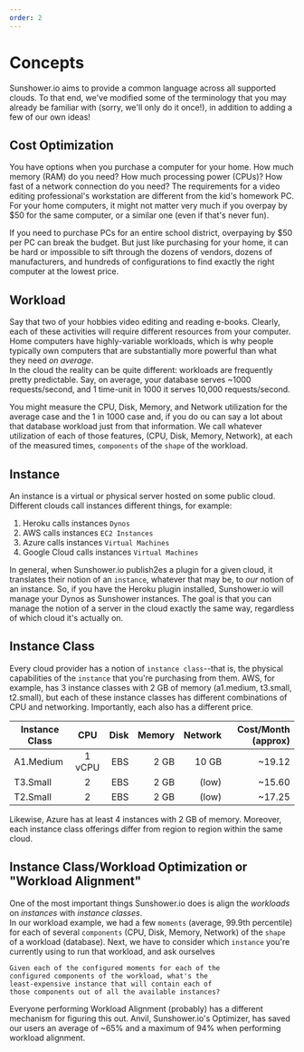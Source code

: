 ```yaml
---
order: 2
---
```

# Concepts

Sunshower.io aims to provide a common language across all supported clouds.  To that end, we've modified some of the terminology
that you may already be familiar with (sorry, we'll only do it once!), in addition to adding a few of our own ideas!

## Cost Optimization

You have options when you purchase a computer for your home.  How much memory (RAM) do you need?  How much processing power (CPUs)?  How fast of a network connection do you need?
The requirements for a video editing professional's workstation are different from the kid's homework PC.  For your home computers, 
it might not matter very much if you overpay by $50 for the same computer, or a similar one (even if that's never fun).

If you need to purchase PCs for an entire school district, overpaying by $50 per PC can break the budget.  But just like purchasing
for your home, it can be hard or impossible to sift through the dozens of vendors, dozens of manufacturers, 
and hundreds of configurations to find exactly the right computer at the lowest price.




## Workload

Say that two of your hobbies video editing and reading e-books. Clearly, each of these activities will require different 
resources from your computer.  Home computers have highly-variable workloads, which is why 
people typically own computers that are substantially more powerful than what they need _on average_.  
In the cloud the reality can be quite different: workloads are frequently pretty predictable.  Say, on average, 
your database serves ~1000 requests/second, and 1 time-unit in 1000 it serves 10,000 requests/second.

You might measure the CPU, Disk, Memory, and Network utilization for the average case and the 1 in 1000 case and, 
if you do ou can say a lot about that database workload just from that information.  We call whatever utilization of
each of those features, (CPU, Disk, Memory, Network), at each of the measured times, `components` of the `shape` of the workload.



## Instance

An instance is a virtual or physical server hosted on some public cloud.  Different clouds call instances different things, for example:
1. Heroku calls instances `Dynos`
1. AWS calls instances `EC2 Instances`
1. Azure calls instances `Virtual Machines`
1. Google Cloud calls instances `Virtual Machines`


In general, when Sunshower.io publish2es a plugin for a given cloud, it translates their notion of an `instance`, whatever
that may be, to _our_ notion of an instance.  So, if you have the Heroku plugin installed, Sunshower.io will manage your Dynos 
as Sunshower instances.  The goal is that you can manage the notion of a server in the cloud exactly the same way, regardless of which
cloud it's actually on.




## Instance Class

Every cloud provider has a notion of `instance class`--that is, the physical capabilities of the `instance` that you're
purchasing from them.  AWS, for example, has 3 instance classes with 2 GB of memory (a1.medium, t3.small, t2.small), but each of these instance classes
has different combinations of CPU and networking.  Importantly, each also has a different price.

| Instance Class    | CPU           | Disk  | Memory | Network | Cost/Month (approx) |
| -------------     |:-------------:| -----:| ------:| -------:| -------------------:|
| A1.Medium         | 1 vCPU        | EBS   | 2 GB   | 10 GB   | ~19.12              |
| T3.Small          | 2             | EBS   | 2 GB   |  (low)  | ~15.60              |
| T2.Small          | 2             | EBS   | 2 GB   |  (low)  | ~17.25              |

Likewise, Azure has at least 4 instances with 2 GB of memory.  Moreover, each instance class offerings differ from region
to region within the same cloud.


## Instance Class/Workload Optimization or "Workload Alignment"

One of the most important things Sunshower.io does is align the _workloads_ on _instances_ with _instance classes_.  
In our workload example, we had a few `moments` (average, 99.9th percentile) 
for each of several `components` (CPU, Disk, Memory, Network) of the `shape` of a workload (database). 
Next, we have to consider which `instance` you're currently using to run that workload, and ask ourselves 

    Given each of the configured moments for each of the 
    configured components of the workload, what's the
    least-expensive instance that will contain each of 
    those components out of all the available instances?
    
    
Everyone performing Workload Alignment (probably) has a different mechanism for figuring this out. 
Anvil, Sunshower.io's Optimizer, has saved our users an average of ~65% and a maximum of 94% when performing workload alignment.



    
    
    








